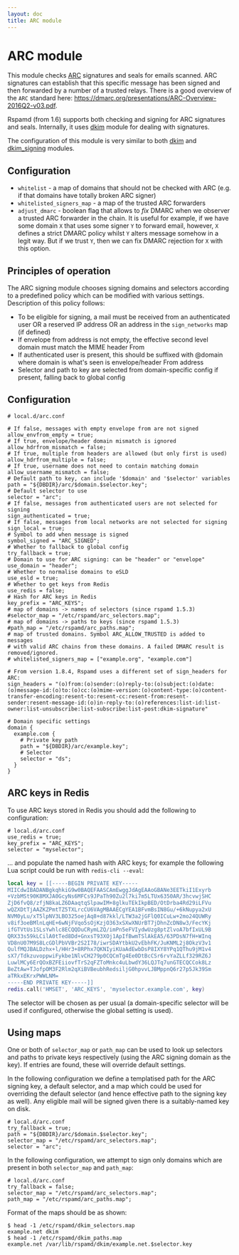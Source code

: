 ```yaml
---
layout: doc
title: ARC module
---
```


# ARC module

This module checks [ARC](http://arc-spec.org/) signatures and seals for emails scanned.
ARC signatures can establish that this specific message has been signed and then forwarded by a number of  a trusted relays. There is a good overview of the `ARC` standard here: <https://dmarc.org/presentations/ARC-Overview-2016Q2-v03.pdf>.

Rspamd (from 1.6) supports both checking and signing for ARC signatures and seals. Internally, it uses [dkim](./dkim.html) module for dealing with signatures.

The configuration of this module is very similar to both  [dkim](./dkim.html) and  [dkim_signing](./dkim_signing.html) modules.

## Configuration

- `whitelist` - a map of domains that should not be checked with ARC (e.g. if that domains have totally broken ARC signer)
- `whitelisted_signers_map` - a map of the trusted ARC forwarders
- `adjust_dmarc` - boolean flag that allows to *fix* DMARC when we observer a trusted ARC forwarder in the chain. It is useful for example, if we have some domain `X` that uses some signer `Y` to forward email, however, `X` defines a strict DMARC policy whilst `Y` alters message somehow in a legit way. But if we trust `Y`, then we can fix DMARC rejection for `X` with this option.

## Principles of operation

The ARC signing module chooses signing domains and selectors according to a predefined policy which can be modified with various settings. Description of this policy follows:

 * To be eligible for signing, a mail must be received from an authenticated user OR a reserved IP address OR an address in the `sign_networks` map (if defined)
 * If envelope from address is not empty, the effective second level domain must match the MIME header From
 * If authenticated user is present, this should be suffixed with @domain where domain is what's seen is envelope/header From address
 * Selector and path to key are selected from domain-specific config if present, falling back to global config

## Configuration

~~~ucl
# local.d/arc.conf

# If false, messages with empty envelope from are not signed
allow_envfrom_empty = true;
# If true, envelope/header domain mismatch is ignored
allow_hdrfrom_mismatch = false;
# If true, multiple from headers are allowed (but only first is used)
allow_hdrfrom_multiple = false;
# If true, username does not need to contain matching domain
allow_username_mismatch = false;
# Default path to key, can include '$domain' and '$selector' variables
path = "${DBDIR}/arc/$domain.$selector.key";
# Default selector to use
selector = "arc";
# If false, messages from authenticated users are not selected for signing
sign_authenticated = true;
# If false, messages from local networks are not selected for signing
sign_local = true;
# Symbol to add when message is signed
symbol_signed = "ARC_SIGNED";
# Whether to fallback to global config
try_fallback = true;
# Domain to use for ARC signing: can be "header" or "envelope"
use_domain = "header";
# Whether to normalise domains to eSLD
use_esld = true;
# Whether to get keys from Redis
use_redis = false;
# Hash for ARC keys in Redis
key_prefix = "ARC_KEYS";
# map of domains -> names of selectors (since rspamd 1.5.3)
#selector_map = "/etc/rspamd/arc_selectors.map";
# map of domains -> paths to keys (since rspamd 1.5.3)
#path_map = "/etc/rspamd/arc_paths.map";
# map of trusted domains. Symbol ARC_ALLOW_TRUSTED is added to messages
# with valid ARC chains from these domains. A failed DMARC result is removed/ignored.
# whitelisted_signers_map = ["example.org", "example.com"]

# From version 1.8.4, Rspamd uses a different set of sign_headers for ARC:
sign_headers = "(o)from:(o)sender:(o)reply-to:(o)subject:(o)date:(o)message-id:(o)to:(o)cc:(o)mime-version:(o)content-type:(o)content-transfer-encoding:resent-to:resent-cc:resent-from:resent-sender:resent-message-id:(o)in-reply-to:(o)references:list-id:list-owner:list-unsubscribe:list-subscribe:list-post:dkim-signature"

# Domain specific settings
domain {
  example.com {
    # Private key path
    path = "${DBDIR}/arc/example.key";
    # Selector
    selector = "ds";
  }
}
~~~

## ARC keys in Redis

To use ARC keys stored in Redis you should add the following to configuration:

~~~ucl
# local.d/arc.conf
use_redis = true;
key_prefix = "ARC_KEYS";
selector = "myselector";
~~~

... and populate the named hash with ARC keys; for example the following Lua script could be run with `redis-cli --eval`:

~~~lua
local key = [[-----BEGIN PRIVATE KEY-----
MIICdwIBADANBgkqhkiG9w0BAQEFAASCAmEwggJdAgEAAoGBANe3EETkiI1Exyrb
+VzbMSt90K8MXJA0GcyNs6MFCs9JPaTh90Zu2l7ki7m5LTUx6350AR/3hcvwjSHC
ZjD6fvQ8/zfjN8kaLZ6DAaqtqSlpawIM+8glkuTEkIkpBED/OtDrba4Rd29iLFVu
wQZXDtTjAAZKZPmtTZ5TXLrcCU6VAgMBAAECgYEA1BFvmBsIN8Gu/+6kNupya2xU
NVM0yLu/xT5lpNV3LBO325oejAq8+d87kkl/LTW3a2jGFlQ0ICuLw+2mo24QUWRy
v8if3oeBMlnLqHE+6wNjFVqo5sOjKzjO363xSXwXNUrBT7jDhnZcDN8w3/FecYKj
ifGTVtUs1SLsYwhlc8ECQQDuCRymLZQ/imPn5eFVIydwUzg8ptZlvoA7bfIxUL9B
QRX33s59kLCilA0tTed8Dd+GnxsT93XOj1ApIfBwmTSlAkEA5/63PDsN7fH+WInq
VD8nU07M9S8LcGDlPbVVBr2S2I78/iwrSDAYtbkU2vEbhFK/JuKNML2j8OkzV3v1
QulfMQJBALDzhx+l/HHr3+8RPhx7QKNIyiKUaAdEwbDsP8IXY8YPq1QThu9jM1v4
sX7/TdkzuvoppwiFykbe1NlvCH279p0CQCmTg4Ee0DtBcCSr6rvYaZLLf329RZ6J
LuwlMCy6ErQOxBZFEiiovfTrS2qFZToMnkc4uLbwdY36LQJTq7unGTECQCCok8Lz
BeZtAw+TJofpOM3F2Rlm2qXiBVBeubhRedsiljG0hpvvLJBMppnQ6r27p5Jk39Sm
aTRkxEKrxPWWLNM=
-----END PRIVATE KEY-----]]
redis.call('HMSET', 'ARC_KEYS', 'myselector.example.com', key)
~~~

The selector will be chosen as per usual (a domain-specific selector will be used if configured, otherwise the global setting is used).

## Using maps

One or both of `selector_map` or `path_map` can be used to look up selectors and paths to private keys respectively (using the ARC signing domain as the key). If entries are found, these will override default settings.

In the following configuration we define a templatised path for the ARC signing key, a default selector, and a map which could be used for overriding the default selector (and hence effective path to the signing key as well). Any eligible mail will be signed given there is a suitably-named key on disk.

~~~ucl
# local.d/arc.conf
try_fallback = true;
path = "${DBDIR}/arc/$domain.$selector.key";
selector_map = "/etc/rspamd/arc_selectors.map";
selector = "arc";
~~~

In the following configuration, we attempt to sign only domains which are present in both `selector_map` and `path_map`:

~~~ucl
# local.d/arc.conf
try_fallback = false;
selector_map = "/etc/rspamd/arc_selectors.map";
path_map = "/etc/rspamd/arc_paths.map";
~~~

Format of the maps should be as shown:

~~~
$ head -1 /etc/rspamd/dkim_selectors.map
example.net dkim
$ head -1 /etc/rspamd/dkim_paths.map
example.net /var/lib/rspamd/dkim/example.net.$selector.key
~~~

